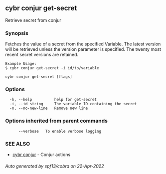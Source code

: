 ## cybr conjur get-secret

Retrieve secret from conjur

### Synopsis

Fetches the value of a secret from the specified Variable. 
	The latest version will be retrieved unless the version parameter is specified. 
	The twenty most recent secret versions are retained.
	
	Example Usage:
	$ cybr conjur get-secret -i id/to/variable

```
cybr conjur get-secret [flags]
```

### Options

```
  -h, --help          help for get-secret
  -i, --id string     The variable ID containing the secret
  -n, --no-new-line   Remove new line
```

### Options inherited from parent commands

```
      --verbose   To enable verbose logging
```

### SEE ALSO

* [cybr conjur](cybr_conjur.md)	 - Conjur actions

###### Auto generated by spf13/cobra on 22-Apr-2022
